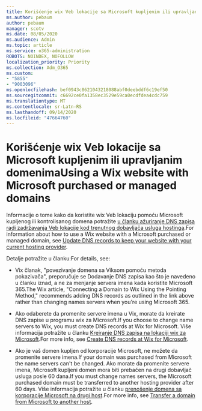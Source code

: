 ```yaml
---
title: Korišćenje wix Veb lokacije sa Microsoft kupljenim ili upravljanim domenima
ms.author: pebaum
author: pebaum
manager: scotv
ms.date: 08/05/2020
ms.audience: Admin
ms.topic: article
ms.service: o365-administration
ROBOTS: NOINDEX, NOFOLLOW
localization_priority: Priority
ms.collection: Adm_O365
ms.custom:
- "5855"
- "9003096"
ms.openlocfilehash: bef0943c8621043218088abf0deebddf6c19ef50
ms.sourcegitcommit: c6692ce0fa1358ec3529e59ca0ecdfdea4cdc759
ms.translationtype: MT
ms.contentlocale: sr-Latn-RS
ms.lasthandoff: 09/14/2020
ms.locfileid: "47664760"
---
```

# <a name="using-a-wix-website-with-microsoft-purchased-or-managed-domains"></a><span data-ttu-id="d13cf-102">Korišćenje wix Veb lokacije sa Microsoft kupljenim ili upravljanim domenima</span><span class="sxs-lookup"><span data-stu-id="d13cf-102">Using a Wix website with Microsoft purchased or managed domains</span></span>

<span data-ttu-id="d13cf-103">Informacije o tome kako da koristite wix Veb lokaciju pomoću Microsoft kupljenog ili kontrolisanog domena potražite [u članku ažuriranje DNS zapisa radi zadržavanja Veb lokacije kod trenutnog dobavljača usluga hostinga](https://docs.microsoft.com/microsoft-365/admin/dns/update-dns-records-to-retain-current-hosting-provider).</span><span class="sxs-lookup"><span data-stu-id="d13cf-103">For information about how to use a Wix website with a Microsoft purchased or managed domain, see [Update DNS records to keep your website with your current hosting provider](https://docs.microsoft.com/microsoft-365/admin/dns/update-dns-records-to-retain-current-hosting-provider).</span></span>

<span data-ttu-id="d13cf-104">Detalje potražite u članku:</span><span class="sxs-lookup"><span data-stu-id="d13cf-104">For details, see:</span></span> 

- <span data-ttu-id="d13cf-105">Vix članak, "povezivanje domena sa Viksom pomoću metoda pokazivača", preporučuje se Dodavanje DNS zapisa kao što je navedeno u članku iznad, a ne za menjanje servera imena kada koristite Microsoft 365.</span><span class="sxs-lookup"><span data-stu-id="d13cf-105">The Wix article, "Connecting a Domain to Wix Using the Pointing Method," recommends adding DNS records as outlined in the link above rather than changing names servers when you're using Microsoft 365.</span></span>

- <span data-ttu-id="d13cf-106">Ako odaberete da promenite servere imena u Vix, morate da kreirate DNS zapise u programu wix za Microsoft.</span><span class="sxs-lookup"><span data-stu-id="d13cf-106">If you choose to change name servers to Wix, you must create DNS records at Wix for Microsoft.</span></span> <span data-ttu-id="d13cf-107">Više informacija potražite u članku [Kreiranje DNS zapisa na lokaciji wix za Microsoft](https://docs.microsoft.com/microsoft-365/admin/dns/create-dns-records-at-wix).</span><span class="sxs-lookup"><span data-stu-id="d13cf-107">For more info, see [Create DNS records at Wix for Microsoft](https://docs.microsoft.com/microsoft-365/admin/dns/create-dns-records-at-wix).</span></span>

- <span data-ttu-id="d13cf-108">Ako je vaš domen kupljen od korporacije Microsoft, ne možete da promenite servere imena.</span><span class="sxs-lookup"><span data-stu-id="d13cf-108">If your domain was purchased from Microsoft the name servers can't be changed.</span></span> <span data-ttu-id="d13cf-109">Ako morate da promenite servere imena, Microsoft kupljeni domen mora biti prebačen na drugi dobavljač usluga posle 60 dana.</span><span class="sxs-lookup"><span data-stu-id="d13cf-109">If you must change names servers, the Microsoft purchased domain must be transferred to another hosting provider after 60 days.</span></span> <span data-ttu-id="d13cf-110">Više informacija potražite u članku [prenošenje domena sa korporacije Microsoft na drugi host](https://docs.microsoft.com/microsoft-365/admin/get-help-with-domains/transfer-a-domain-from-microsoft-to-another-host).</span><span class="sxs-lookup"><span data-stu-id="d13cf-110">For more info, see [Transfer a domain from Microsoft to another host](https://docs.microsoft.com/microsoft-365/admin/get-help-with-domains/transfer-a-domain-from-microsoft-to-another-host).</span></span>

